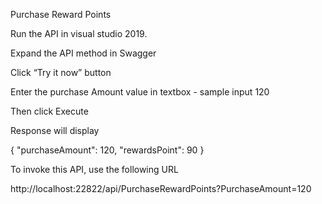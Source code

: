 Purchase Reward Points

Run the API in visual studio 2019.
 

Expand the API method in Swagger
 

Click “Try it now” button

 
Enter the purchase Amount value in textbox - sample input 120

Then click Execute

 
Response will display

{
  "purchaseAmount": 120,
  "rewardsPoint": 90
}
 


To invoke this API, use the following URL

http://localhost:22822/api/PurchaseRewardPoints?PurchaseAmount=120

 

